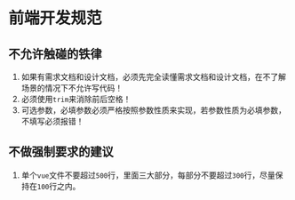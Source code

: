 # 前端开发规范

## 不允许触碰的铁律

1. 如果有需求文档和设计文档，必须先完全读懂需求文档和设计文档，在不了解场景的情况下不允许写代码！
2. 必须使用`trim`来消除前后空格！
3. 可选参数，必填参数必须严格按照参数性质来实现，若参数性质为必填参数，不填写必须报错！

## 不做强制要求的建议

1. 单个`vue`文件不要超过`500`行，里面三大部分，每部分不要超过`300`行，尽量保持在`100`行之内。
